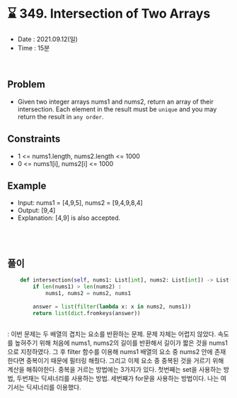 # ⌛️ 349. Intersection of Two Arrays
- Date : 2021.09.12(일)
- Time : 15분
<br>

## Problem

- Given two integer arrays nums1 and nums2, return an array of their intersection. Each element in the result must be ```unique``` and you may return the result in ```any order```.





## Constraints
- 1 <= nums1.length, nums2.length <= 1000
- 0 <= nums1[i], nums2[i] <= 1000

## Example

- Input: nums1 = [4,9,5], nums2 = [9,4,9,8,4]
- Output: [9,4]
- Explanation: [4,9] is also accepted.

<br><br>

## 풀이
```python
    def intersection(self, nums1: List[int], nums2: List[int]) -> List[int]:
        if len(nums1) > len(nums2) :
            nums1, nums2 = nums2, nums1
            
        answer = list(filter(lambda x: x in nums2, nums1))
        return list(dict.fromkeys(answer))
        
```
: 이번 문제는 두 배열의 겹치는 요소를 반환하는 문제. 문제 자체는 어렵지 않았다. 속도를 높혀주기 위해 처음에 nums1, nums2의 길이를 반환해서 길이가 짧은 것을 nums1으로 지정하였다. 그 후 filter 함수를 이용해 nums1 배열의 요소 중 nums2 안에 존재한다면 중복이기 때문에 필터링 해줬다. 그리고 이제 요소 중 중복된 것을 거르기 위해 계산을 해줘야한다. 중복을 거르는 방법에는 3가지가 있다. 첫번째는 set을 사용하는 방법, 두번재는 딕셔너리를 사용하는 방법. 세번째가 for문을 사용하는 방법이다. 나는 여기서는 딕셔너리를 이용했다.